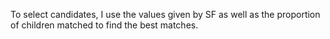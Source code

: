 To select candidates, I use the values given by SF as well as the proportion of children matched to find the best matches.